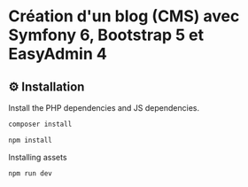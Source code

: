 # Création d'un blog (CMS) avec Symfony 6, Bootstrap 5 et EasyAdmin 4
 
⚙️ Installation
--------------
Install the PHP dependencies and JS dependencies.
```sh
composer install
```
```sh
npm install
```
Installing assets
```sh
npm run dev
```
 
 
